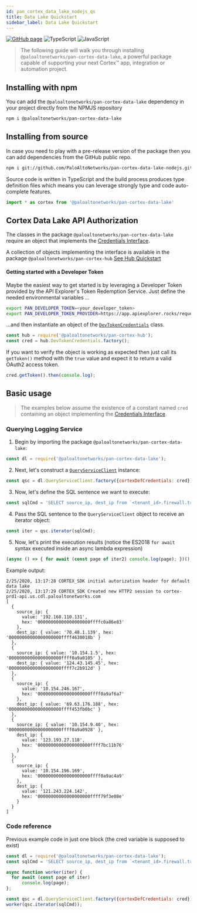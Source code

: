 ```yaml
---
id: pan_cortex_data_lake_nodejs_qs
title: Data Lake Quickstart
sidebar_label: Data Lake Quickstart
---
```


[![GitHub page](https://img.shields.io/badge/GitHub-Repo-brightgreen?style=for-the-badge&logo=github)](https://github.com/PaloAltoNetworks/pan-cortex-data-lake-nodejs) ![TypeScript](https://img.shields.io/badge/lang-TypeScript-blue?style=for-the-badge) ![JavaScript](https://img.shields.io/badge/lang-JavaScript-orange?style=for-the-badge)

> The following guide will walk you through installing `@paloaltonetworks/pan-cortex-data-lake`, a powerful package capable of supporting your next Cortex™ app, integration or automation project.

## Installing with npm

You can add the `@paloaltonetworks/pan-cortex-data-lake` dependency in your project directly from the NPMJS repository

```bash
npm i @paloaltonetworks/pan-cortex-data-lake
```

## Installing from source

In case you need to play with a pre-release version of the package then you can add dependencies from the GitHub public repo.

```bash
npm i git://github.com/PaloAltoNetworks/pan-cortex-data-lake-nodejs.git
```

Source code is written in TypeScript and the build process produces type
definition files which means you can leverage strongly type and code
auto-complete features.

```ts
import * as cortex from '@paloaltonetworks/pan-cortex-data-lake'
```

## Cortex Data Lake API Authorization

The classes in the package `@paloaltonetworks/pan-cortex-data-lake` require an object that implements the [Credentials Interface](https://github.com/PaloAltoNetworks/pan-cortex-data-lake-nodejs/blob/master/doc/interfaces/credentials.md).

A collection of objects implementing the interface is available in the package  `@paloaltonetworks/pan-cortex-hub` [See Hub Quickstart](/docs/develop/pan_cortex_hub_nodejs_qs)

#### Getting started with a Developer Token

Maybe the easiest way to get started is by leveraging a Developer Token provided by the API Explorer's Token Redemption Service. Just define the needed environmental variables ...

```bash
export PAN_DEVELOPER_TOKEN=<your_developer_token>
export PAN_DEVELOPER_TOKEN_PROVIDER=https://app.apiexplorer.rocks/request_token
```

...and then instantiate an object of the [`DevTokenCredentials`](https://github.com/PaloAltoNetworks/pan-cortex-hub-nodejs/blob/master/doc/classes/devtokencredentials.md) class.

```javascript
const hub = require('@paloaltonetworks/pan-cortex-hub');
const cred = hub.DevTokenCredentials.factory();
```

If you want to verify the object is working as expected then just call its `getToken()` method with the `true` value and expect it to return a valid OAuth2 access token.

```javascript
cred.getToken().then(console.log);
```

## Basic usage

> The examples below assume the existence of a constant named `cred` containing an object implementing the [Credentials Interface](https://github.com/PaloAltoNetworks/pan-cortex-data-lake-nodejs/blob/master/doc/interfaces/credentials.md).

### Querying Logging Service

1. Begin by importing the package `@paloaltonetworks/pan-cortex-data-lake`:

```javascript
const dl = require('@paloaltonetworks/pan-cortex-data-lake');
```

2. Next, let's construct a [`QueryServiceClient`](https://github.com/PaloAltoNetworks/pan-cortex-data-lake-nodejs/blob/master/doc/classes/queryserviceclient.md) instance:

```javascript
const qsc = dl.QueryServiceClient.factory({cortexDefCredentials: cred});
```

3. Now, let's define the SQL sentence we want to execute:

```javascript
const sqlCmd = 'SELECT source_ip, dest_ip from `<tenant_id>.firewall.traffic` LIMIT 5';
```

4. Pass the SQL sentence to the `QueryServiceClient` object to receive an iterator object:

```javascript
const iter = qsc.iterator(sqlCmd);
```

5. Now, let's print the execution results (notice the ES2018 `for await` syntax executed inside an async lambda expression)

```javascript
(async () => { for await (const page of iter2) console.log(page); })();
```

Example output:

```text
2/25/2020, 13:17:28 CORTEX_SDK initial autorization header for default data lake
2/25/2020, 13:17:29 CORTEX_SDK Created new HTTP2 session to cortex-prd1-api.us.cdl.paloaltonetworks.com
[
  {
    source_ip: {
      value: '192.168.110.131',
      hex: '00000000000000000000ffffc0a86e83'
    },
    dest_ip: { value: '70.48.1.139', hex: '00000000000000000000ffff4630018b' }
  },
  {
    source_ip: { value: '10.154.1.5', hex: '00000000000000000000ffff0a9a0105' },
    dest_ip: { value: '124.43.145.45', hex: '00000000000000000000ffff7c2b912d' }
  },
  {
    source_ip: {
      value: '10.154.246.167',
      hex: '00000000000000000000ffff0a9af6a7'
    },
    dest_ip: { value: '69.63.176.188', hex: '00000000000000000000ffff453fb0bc' }
  },
  {
    source_ip: { value: '10.154.9.40', hex: '00000000000000000000ffff0a9a0928' },
    dest_ip: {
      value: '123.193.27.118',
      hex: '00000000000000000000ffff7bc11b76'
    }
  },
  {
    source_ip: {
      value: '10.154.196.169',
      hex: '00000000000000000000ffff0a9ac4a9'
    },
    dest_ip: {
      value: '121.243.224.142',
      hex: '00000000000000000000ffff79f3e08e'
    }
  }
]
```

### Code reference

Previous example code in just one block (the cred variable is supposed to exist)

```javascript
const dl = require('@paloaltonetworks/pan-cortex-data-lake');
const sqlCmd = 'SELECT source_ip, dest_ip from `<tenant_id>.firewall.traffic` LIMIT 5';

async function worker(iter) {
  for await (const page of iter)
      console.log(page);
};

const qsc = dl.QueryServiceClient.factory({cortexDefCredentials: cred});
worker(qsc.iterator(sqlCmd));
``` 